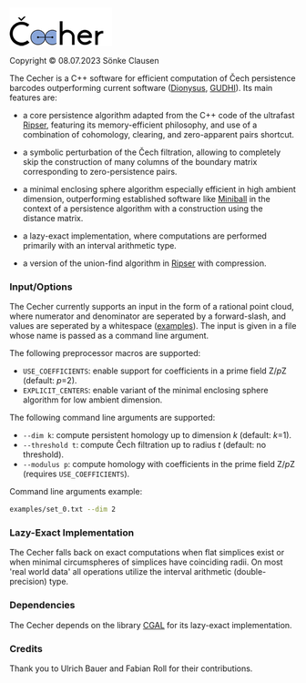 ![Cecher](logo.png)

Copyright © 08.07.2023 Sönke Clausen

The Cecher is a C++ software for efficient computation of Čech persistence barcodes outperforming current software ([Dionysus], [GUDHI]). Its main features are:

  - a core persistence algorithm adapted from the C++ code of the ultrafast [Ripser], featuring its memory-efficient philosophy, and use of a combination of cohomology, clearing, and zero-apparent pairs shortcut.
    
  - a symbolic perturbation of the Čech filtration, allowing to completely skip the construction of many columns of the boundary matrix corresponding to zero-persistence pairs.
    
  - a minimal enclosing sphere algorithm especially efficient in high ambient dimension, outperforming established software like [Miniball] in the context of a persistence algorithm with a construction using the distance matrix.
    
  - a lazy-exact implementation, where computations are performed primarily with an interval arithmetic type.

  - a version of the union-find algorithm in [Ripser] with compression.
    
### Input/Options

The Cecher currently supports an input in the form of a rational point cloud, where numerator and denominator are seperated by a forward-slash, and values are seperated by a whitespace ([examples]). The input is given in a file whose name is passed as a command line argument. 

The following preprocessor macros are supported:

  - `USE_COEFFICIENTS`: enable support for coefficients in a prime field Z/*p*Z (default: *p*=2).
  - `EXPLICIT_CENTERS`: enable variant of the minimal enclosing sphere algorithm for low ambient dimension.

The following command line arguments are supported:

  - `--dim k`: compute persistent homology up to dimension *k* (default: *k*=1).
  - `--threshold t`: compute Čech filtration up to radius *t* (default: no threshold).
  - `--modulus p`: compute homology with coefficients in the prime field Z/*p*Z (requires `USE_COEFFICIENTS`).

Command line arguments example:

```sh
examples/set_0.txt --dim 2
```

### Lazy-Exact Implementation

The Cecher falls back on exact computations when flat simplices exist or when minimal circumspheres of simplices have coinciding radii. On most 'real world data' all operations utilize the interval arithmetic (double-precision) type.

### Dependencies 

The Cecher depends on the library [CGAL] for its lazy-exact implementation. 

### Credits 

Thank you to Ulrich Bauer and Fabian Roll for their contributions.


[Ripser]: <https://github.com/Ripser/ripser>
[CGAL]: <https://www.cgal.org/download.html>
[Dionysus]: <http://www.mrzv.org/software/dionysus/>
[GUDHI]: <https://gudhi.inria.fr/>
[Miniball]: <https://people.inf.ethz.ch/gaertner/subdir/software/miniball.html>
[examples]: <https://github.com/s-clausen/cecher/tree/main/examples>



